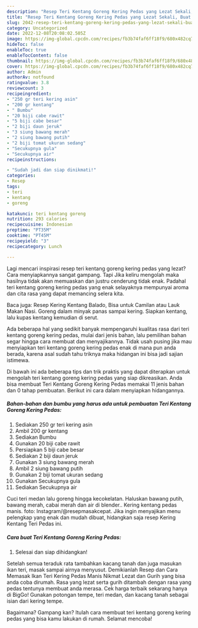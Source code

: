 ```yaml
---
description: "Resep Teri Kentang Goreng Kering Pedas yang Lezat Sekali, Buat Buka Puasa Enak Banget"
title: "Resep Teri Kentang Goreng Kering Pedas yang Lezat Sekali, Buat Buka Puasa Enak Banget"
slug: 2042-resep-teri-kentang-goreng-kering-pedas-yang-lezat-sekali-buat-buka-puasa-enak-banget
category: Uncategorized
date: 2022-12-08T20:08:02.505Z
image: https://img-global.cpcdn.com/recipes/fb3b74faf6ff18f9/680x482cq70/teri-kentang-goreng-kering-pedas-foto-resep-utama.jpg
hideToc: false
enableToc: true
enableTocContent: false
thumbnail: https://img-global.cpcdn.com/recipes/fb3b74faf6ff18f9/680x482cq70/teri-kentang-goreng-kering-pedas-foto-resep-utama.jpg
cover: https://img-global.cpcdn.com/recipes/fb3b74faf6ff18f9/680x482cq70/teri-kentang-goreng-kering-pedas-foto-resep-utama.jpg
author: Admin
authorAv: notfound
ratingvalue: 3.8
reviewcount: 3
recipeingredient:
- "250 gr teri kering asin"
- "200 gr kentang"
- " Bumbu"
- "20 biji cabe rawit"
- "5 biji cabe besar"
- "2 biji daun jeruk"
- "3 siung bawang merah"
- "2 siung bawang putih"
- "2 biji tomat ukuran sedang"
- "Secukupnya gula"
- "Secukupnya air"
recipeinstructions:

- "Sudah jadi dan siap dinikmati!"
categories:
- Resep
tags:
- teri
- kentang
- goreng

katakunci: teri kentang goreng 
nutrition: 293 calories
recipecuisine: Indonesian
preptime: "PT35M"
cooktime: "PT45M"
recipeyield: "3"
recipecategory: Lunch

---
```



Lagi mencari inspirasi resep teri kentang goreng kering pedas yang lezat? Cara menyiapkannya sangat gampang. Tapi Jika keliru mengolah maka hasilnya tidak akan memuaskan dan justru cenderung tidak enak. Padahal teri kentang goreng kering pedas yang enak selayaknya mempunyai aroma dan cita rasa yang dapat memancing selera kita.


Baca juga: Resep Kering Kentang Balado, Bisa untuk Camilan atau Lauk Makan Nasi. Goreng dalam minyak panas sampai kering. Siapkan kentang, lalu kupas kentang kemudian di serut.

Ada beberapa hal yang sedikit banyak mempengaruhi kualitas rasa dari teri kentang goreng kering pedas, mulai dari jenis bahan, lalu pemilihan bahan segar hingga cara membuat dan menyajikannya. Tidak usah pusing jika mau menyiapkan teri kentang goreng kering pedas enak di mana pun anda berada, karena asal sudah tahu triknya maka hidangan ini bisa jadi sajian istimewa.


Di bawah ini ada beberapa tips dan trik praktis yang dapat diterapkan untuk mengolah teri kentang goreng kering pedas yang siap dikreasikan. Anda bisa membuat Teri Kentang Goreng Kering Pedas memakai 11 jenis bahan dan 0 tahap pembuatan. Berikut ini cara dalam menyiapkan hidangannya.

<!--inarticleads1-->

##### Bahan-bahan dan bumbu yang harus ada untuk pembuatan Teri Kentang Goreng Kering Pedas:

1. Sediakan 250 gr teri kering asin
1. Ambil 200 gr kentang
1. Sediakan  Bumbu
1. Gunakan 20 biji cabe rawit
1. Persiapkan 5 biji cabe besar
1. Sediakan 2 biji daun jeruk
1. Gunakan 3 siung bawang merah
1. Ambil 2 siung bawang putih
1. Gunakan 2 biji tomat ukuran sedang
1. Gunakan Secukupnya gula
1. Sediakan Secukupnya air


Cuci teri medan lalu goreng hingga kecokelatan. Haluskan bawang putih, bawang merah, cabai merah dan air di blender.. Kering kentang pedas manis. foto: Instagram/@resepmasakcepat. Jika ingin menyajikan menu pelengkap yang enak dan mudah dibuat, hidangkan saja resep Kering Kentang Teri Pedas ini. 

<!--inarticleads2-->

##### Cara buat Teri Kentang Goreng Kering Pedas:


1. Selesai dan siap dihidangkan!

Setelah semua teraduk rata tambahkan kacang tanah dan juga masukan ikan teri, masak sampai airnya menyusut. Demikianlah Resep dan Cara Memasak Ikan Teri Kering Pedas Manis Nikmat Lezat dan Gurih yang bisa anda coba dirumah. Rasa yang lezat serta gurih ditambah dengan rasa yang pedas tentunya membuat anda merasa. Cek harga terbaik sekarang hanya di BigGo! Gunakan potongan tempe, teri medan, dan kacang tanah sebagai isian dari kering tempe. 

Bagaimana? Gampang kan? Itulah cara membuat teri kentang goreng kering pedas yang bisa kamu lakukan di rumah. Selamat mencoba!
